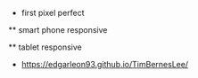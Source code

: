 * first pixel perfect 

** smart phone responsive

** tablet responsive

* https://edgarleon93.github.io/TimBernesLee/
